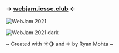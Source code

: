 ### → [webjam.icssc.club](https://webjam.icssc.club) ←

![WebJam 2021](https://user-images.githubusercontent.com/19882060/134872372-90477e86-5094-4e7c-9e2f-08ee4f563f58.png)

![WebJam 2021 dark](https://user-images.githubusercontent.com/19882060/134872392-17e9e4d8-6149-4fd6-8d64-8129eccc022d.png)

~ Created with ☀️🌖 and ⚛ by Ryan Mohta ~
